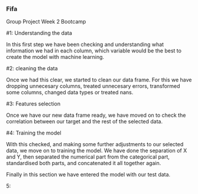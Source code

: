 ### Fifa
Group Project Week 2 Bootcamp

#1: Understanding the data

In this first step we have been checking and understanding what information we had in each column, which variable would be the best to create the model with machine learning. 

#2: cleaning the data

Once we had this clear, we started to clean our data frame. For this we have dropping unnecesary columns, treated unnecesary errors, transformed some columns, changed data types or treated nans.

#3: Features selection

Once we have our new data frame ready, we have moved on to check the correlation between our target and the rest of the selected data.

#4: Training the model

With this checked, and making some further adjustments to our selected data, we move on to training the model. We have done the separation of X and Y, then separated the numerical part from the categorical part, standardised both parts, and concatenated it all together again. 

Finally in this section we have entered the model with our test data.

5: 

